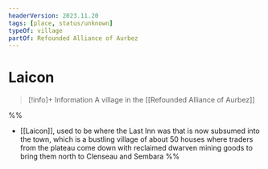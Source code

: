 ```yaml
---
headerVersion: 2023.11.20
tags: [place, status/unknown]
typeOf: village
partOf: Refounded Alliance of Aurbez
---
```

# Laicon
>[!info]+ Information
> A village in the [[Refounded Alliance of Aurbez]]

%%
- [[Laicon]], used to be where the Last Inn was that is now subsumed into the town, which is a bustling village of about 50 houses where traders from the plateau come down with reclaimed dwarven mining goods to bring them north to Clenseau and Sembara
%%